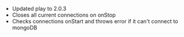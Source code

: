  * Updated play to 2.0.3
 * Closes all current connections on onStop
 * Checks connections onStart and throws error if it can't connect to mongoDB
